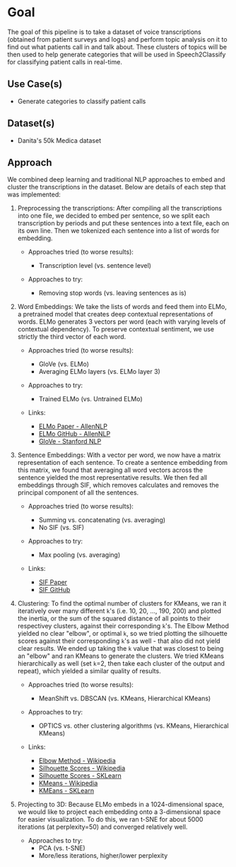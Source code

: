 # Goal
The goal of this pipeline is to take a dataset of voice transcriptions (obtained from patient surveys and logs) and perform topic analysis on it to find out what patients call in and talk about. These clusters of topics will be then used to help generate categories that will be used in Speech2Classify for classifying patient calls in real-time.

## Use Case(s)
 * Generate categories to classify patient calls

## Dataset(s)
 * Danita's 50k Medica dataset

## Approach
We combined deep learning and traditional NLP approaches to embed and cluster the transcriptions in the dataset. Below are details of each step that was implemented:

1. Preprocessing the transcriptions: After compiling all the transcriptions into one file, we decided to embed per sentence, so we split each transcription by periods and put these sentences into a text file, each on its own line. Then we tokenized each sentence into a list of words for embedding.  

    * Approaches tried (to worse results):  
        - Transcription level (vs. sentence level)

    * Approaches to try:  
        - Removing stop words (vs. leaving sentences as is)

2. Word Embeddings: We take the lists of words and feed them into ELMo, a pretrained model that creates deep contextual representations of words. ELMo generates 3 vectors per word (each with varying levels of contextual dependency). To preserve contextual sentiment, we use strictly the third vector of each word.

    * Approaches tried (to worse results):  
        - GloVe (vs. ELMo)
        - Averaging ELMo layers (vs. ELMo layer 3)

    * Approaches to try:  
        - Trained ELMo (vs. Untrained ELMo)

    * Links:  
        - [ELMo Paper - AllenNLP](https://arxiv.org/pdf/1802.05365.pdf)
        - [ELMo GitHub - AllenNLP](https://github.com/allenai/allennlp/blob/master/tutorials/how_to/elmo.md)
        - [GloVe - Stanford NLP](https://nlp.stanford.edu/projects/glove/)

3. Sentence Embeddings: With a vector per word, we now have a matrix representation of each sentence. To create a sentence embedding from this matrix, we found that averaging all word vectors across the sentence yielded the most representative results. We then fed all embeddings through SIF, which removes calculates and removes the principal component of all the sentences.

    * Approaches tried (to worse results):
        - Summing vs. concatenating (vs. averaging)
        - No SIF (vs. SIF)

    * Approaches to try:
        - Max pooling (vs. averaging)

    * Links:
        - [SIF Paper](https://openreview.net/pdf?id=SyK00v5xx)
        - [SIF GitHub](https://github.com/PrincetonML/SIF)

4. Clustering: To find the optimal number of clusters for KMeans, we ran it iteratively over many different `k`'s (i.e. 10, 20, ..., 190, 200) and plotted the inertia, or the sum of the squared distance of all points to their respectivey clusters, against their corresponding `k`'s. The Elbow Method yielded no clear "elbow", or optimal `k`, so we tried plotting the silhouette scores against their corresponding `k`'s as well - that also did not yield clear results. We ended up taking the `k` value that was closest to being an "elbow" and ran KMeans to generate the clusters. We tried KMeans hierarchically as well (set `k`=2, then take each cluster of the output and repeat), which yielded a similar quality of results.

    * Approaches tried (to worse results):
        - MeanShift vs. DBSCAN (vs. KMeans, Hierarchical KMeans)

    * Approaches to try:
        - OPTICS vs. other clustering algorithms (vs. KMeans, Hierarchical KMeans)

    * Links:
        - [Elbow Method - Wikipedia](https://en.wikipedia.org/wiki/Elbow_method_(clustering))
        - [Silhouette Scores - Wikipedia](https://en.wikipedia.org/wiki/Silhouette_(clustering))
        - [Silhouette Scores - SKLearn](http://scikit-learn.org/stable/modules/generated/sklearn.metrics.silhouette_score.html)
        - [KMeans - Wikipedia](https://en.wikipedia.org/wiki/K-means_clustering)
        - [KMEans - SKLearn](http://scikit-learn.org/stable/modules/generated/sklearn.cluster.KMeans.html)

5. Projecting to 3D: Because ELMo embeds in a 1024-dimensional space, we would like to project each embedding onto a 3-dimensional space for easier visualization. To do this, we ran t-SNE for about 5000 iterations (at perplexity=50) and converged relatively well.

    * Approaches to try:
        - PCA (vs. t-SNE)
        - More/less iterations, higher/lower perplexity
